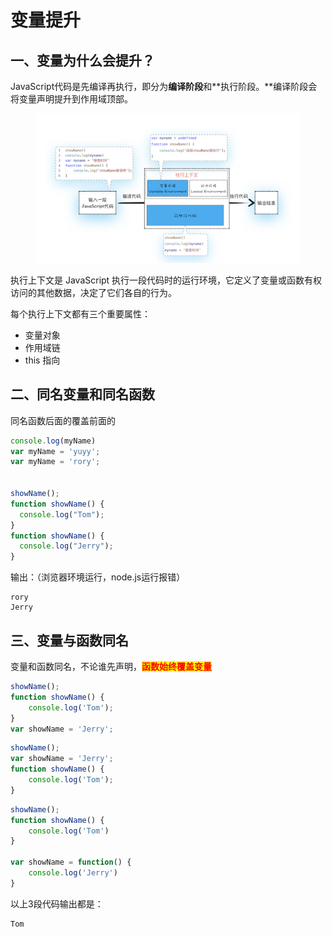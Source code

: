 # 变量提升

## 一、变量为什么会提升？

JavaScript代码是先编译再执行，即分为**编译阶段**和**执行阶段。**编译阶段会将变量声明提升到作用域顶部。

<figure><img src="../../../../.gitbook/assets/image.png" alt=""><figcaption></figcaption></figure>

执行上下文是 JavaScript 执行一段代码时的运行环境，它定义了变量或函数有权访问的其他数据，决定了它们各自的行为。

每个执行上下文都有三个重要属性：

* 变量对象
* 作用域链
* this 指向



## 二、同名变量和同名函数



同名函数后面的覆盖前面的

```javascript
console.log(myName)
var myName = 'yuyy';
var myName = 'rory';


showName();
function showName() {
  console.log("Tom");
}
function showName() {
  console.log("Jerry");
}
```

输出：（浏览器环境运行，node.js运行报错）

```
rory
Jerry
```

## 三、变量与函数同名

变量和函数同名，不论谁先声明，<mark style="color:red;">**函数始终覆盖变量**</mark>

```javascript
showName();
function showName() {
    console.log('Tom');
}
var showName = 'Jerry';
```

```javascript
showName();
var showName = 'Jerry';
function showName() {
    console.log('Tom');
}
```

```javascript
showName();
function showName() {
    console.log('Tom')
}

var showName = function() {
    console.log('Jerry')
}
```

以上3段代码输出都是：

```
Tom
```



